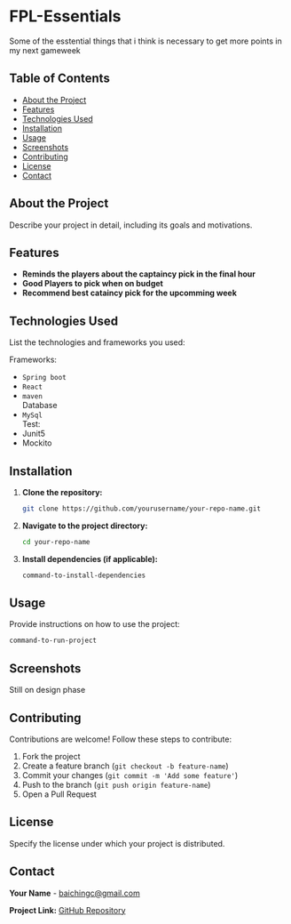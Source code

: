 # FPL-Essentials
Some of the esstential things that i think is necessary to get more points in my next gameweek

## Table of Contents

- [About the Project](#about-the-project)
- [Features](#features)
- [Technologies Used](#technologies-used)
- [Installation](#installation)
- [Usage](#usage)
- [Screenshots](#screenshots)
- [Contributing](#contributing)
- [License](#license)
- [Contact](#contact)

## About the Project

Describe your project in detail, including its goals and motivations.

## Features

- **Reminds the players about the captaincy pick in the final hour**
- **Good Players to pick when on budget**
- **Recommend best cataincy pick for the upcomming week**

## Technologies Used

List the technologies and frameworks you used:

Frameworks:
- `Spring boot`
- `React`
- `maven`\
Database
- `MySql`\
Test:
- Junit5
- Mockito
## Installation

1. **Clone the repository:**
   ```bash
   git clone https://github.com/yourusername/your-repo-name.git
   ```
2. **Navigate to the project directory:**
   ```bash
   cd your-repo-name
   ```
3. **Install dependencies (if applicable):**
   ```bash
   command-to-install-dependencies
   ```

## Usage

Provide instructions on how to use the project:

```bash
command-to-run-project
```

## Screenshots

Still on design phase

## Contributing

Contributions are welcome! Follow these steps to contribute:

1. Fork the project
2. Create a feature branch (`git checkout -b feature-name`)
3. Commit your changes (`git commit -m 'Add some feature'`)
4. Push to the branch (`git push origin feature-name`)
5. Open a Pull Request

## License

Specify the license under which your project is distributed.

## Contact

**Your Name** - [baichingc@gmail.com](mailto:baichingc@gmail.com)

**Project Link:** [GitHub Repository](https://github.com/yourusername/your-repo-name)
